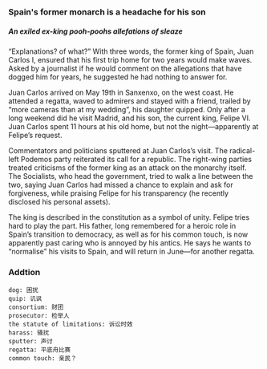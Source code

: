 ### Spain's former monarch is a headache for his son

##### An exiled ex-king pooh-poohs allefations of sleaze

“Explanations? of what?” With three words, the former king of Spain, Juan Carlos I, ensured that his first trip home for two years would make waves. Asked by a journalist if he would comment on the allegations that have dogged him for years, he suggested he had nothing to answer for.



Juan Carlos arrived on May 19th in Sanxenxo, on the west coast. He attended a regatta, waved to admirers and stayed with a friend, trailed by “more cameras than at my wedding”, his daughter quipped. Only after a long weekend did he visit Madrid, and his son, the current king, Felipe VI. Juan Carlos spent 11 hours at his old home, but not the night—apparently at Felipe’s request.



Commentators and politicians sputtered at Juan Carlos’s visit. The radical- left Podemos party reiterated its call for a republic. The right-wing parties treated criticisms of the former king as an attack on the monarchy itself. The Socialists, who head the government, tried to walk a line between the two, saying Juan Carlos had missed a chance to explain and ask for forgiveness, while praising Felipe for his transparency (he recently disclosed his personal assets).



The king is described in the constitution as a symbol of unity. Felipe tries hard to play the part. His father, long remembered for a heroic role in Spain’s transition to democracy, as well as for his common touch, is now apparently past caring who is annoyed by his antics. He says he wants to “normalise” his visits to Spain, and will return in June—for another regatta.

### Addtion

```
dog: 困扰
quip: 讥讽
consortium: 财团
prosecutor: 检举人
the statute of limitations: 诉讼时效
harass: 骚扰
sputter: 声讨
regatta: 平底舟比赛
common touch: 亲民？
```

